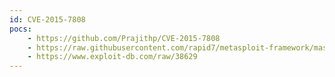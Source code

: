 ```yaml
---
id: CVE-2015-7808
pocs:
    - https://github.com/Prajithp/CVE-2015-7808
    - https://raw.githubusercontent.com/rapid7/metasploit-framework/master/modules/exploits/multi/http/vbulletin_unserialize.rb
    - https://www.exploit-db.com/raw/38629
---
```

